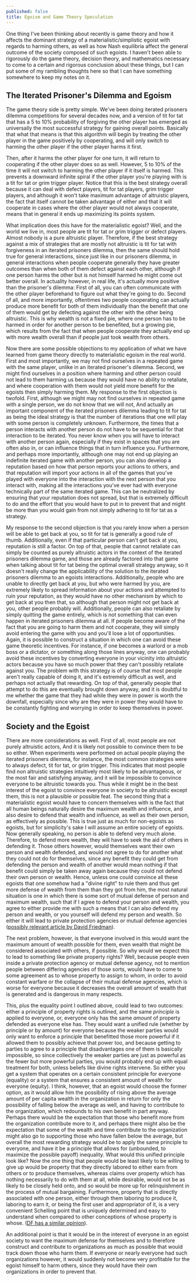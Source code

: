 ```yaml
---
published: false
title: Egoism and Game Theory Speculation
---
```


One thing I've been thinking about recently is game theory and how it affects the dominant strategy of a materialistic/simplistic egoist with regards to harming others, as well as how Nash equilibria affect the general outcome of the society composed of such egoists. I haven't been able to rigorously do the game theory, decision theory, and mathematics necessary to come to a certain and rigorous conclusion about these things, but I can put some of my rambling thoughts here so that I can have something somewhere to keep my notes on it.

## The Iterated Prisoner's Dilemma and Egoism
The game theory side is pretty simple. We've been doing iterated prisoners dilemma competitions for several decades now, and a version of tit for tat that has a 5 to 10% probability of forgiving the other player has emerged as universally the most successful strategy for gaining overall points. Basically that what that means is that this algorithm will begin by treating the other player in the game positively by cooperating, and will only switch to harming the other player if the other player harms it first.

Then, after it harms the other player for one turn, it will return to cooperating if the other player does so as well. However, 5 to 10% of the time it will not switch to harming the other player if it itself is harmed. This prevents a downward infinite spiral if the other player you're playing with is a tit for tat or grim trigger player. Notice that this is the best strategy overall because it can deal with defect players, tit for tat players, grim trigger players, and although it won't take maximum advantage of altruistic players, the fact that itself cannot be taken advantage of either and that it will cooperate in cases where the other player would not always cooperate, means that in general it ends up maximizing its points system.

What implication does this have for the materialistic egoist? Well, and the world we live in, most people are tit for tat or grim trigger or defect players. Almost nobody is a pure altruistic player. Therefore, if the best strategy against a mix of strategies that are mostly not altruistic is tit for tat with forgiveness in an iterated prisoners dilemma, then the same should hold true for general interactions, since just like in our prisoners dilemma, in general interactions when people cooperate generally they have greater outcomes than when both of them defect against each other, although if one person harms the other but is not himself harmed he might come out better overall. In actuality however, in real life, it's actually more positive than the prisoner's dilemma: First of all, you can often communicate with the other player beforehand to figure out what they're going to do. Second of all, and more importantly, oftentimes two people cooperating can actually produce more benefit for both of them individually than the benefit that one of them would get by defecting against the other with the other being altruistic. This is why wealth is not a fixed pie, where one person has to be harmed in order for another person to be benefited, but a growing pie, which results from the fact that when people cooperate they actually end up with more wealth overall than if people just took wealth from others.

Now there are some possible objections to my application of what we have learned from game theory directly to materialistic egoism in the real world. First and most importantly, we may not find ourselves in a repeated game with the same player, unlike in an iterated prisoner's dilemma. Second, we might find ourselves in a position where harming and other person could not lead to them harming us because they would have no ability to retaliate, and where cooperation with them would not yield more benefit for the egoists then simply harming them.
My response to the first objection is twofold. First, although we might may not find ourselves in repeated game with a single person, we do not know that we will not, And actually an important component of the iterated prisoners dilemma leading to tit for tat as being the ideal strategy is that the number of iterations that one will play with some person is completely unknown. Furthermore, the times that a person interacts with another person do not have to be sequential for that interaction to be iterated. You never know when you will have to interact with another person again, especially if they exist in spaces that you are often also in, or can influence things that in turn influence you. Furthermore, and perhaps more importantly, although one may not end up playing an indefinite iterated game with another person, you can also develop a reputation based on how that person reports your actions to others, and that reputation will import your actions in all of the games that you've played with everyone into the interaction with the next person that you interact with, making all the interactions you've ever had with everyone technically part of the same iterated game. This can be neutralized by ensuring that your reputation does not spread, but that is extremely difficult to do and the effort that you would have to put in to prevent that and might be more than you would gain from not simply adhering to tit for tat as a strategy.

My response to the second objection is that you rarely know when a person will be able to get back at you, so tit for tat is generally a good rule of thumb. Additionally, even if that particular person can't get back at you, reputation is still a factor. On top of that, people that cannot retaliate can simply be counted as purely altruistic actors in the context of the iterated prisoners dilemma game, and those are already factored into that game when talking about tit for tat being the optimal overall strategy anyway, so it doesn't really change the applicability of the solution to the iterated prisoners dilemma to an egoists interactions. Additionally, people who are unable to directly get back at you, but who were harmed by you, are extremely likely to spread information about your actions and attempted to ruin your reputation, as they would have no other mechanism by which to get back at you then that, so although that person might not get back at you, other people probably will.
Additionally, people can also retaliate by simply quitting the game entirely, which is not something that can even happen in iterated prisoners dilemma at all. If people become aware of the fact that you are going to harm them and not cooperate, they will simply avoid entering the game with you and you'll lose a lot of opportunities.
Again, it is possible to construct a situation in which one can avoid these game theoretic incentives. For instance, if one becomes a warlord or a mob boss or a dictator, or something along those lines anyway, one can probably avoid these incentives by converting everyone in your vicinity into altruistic actors because you have so much power that they can't possibly retaliate against you. The problem with this strategy is of course that most people aren't really capable of doing it, and it's extremely difficult as well, and perhaps not actually that rewarding. On top of that, generally people that attempt to do this are eventually brought down anyway, and it is doubtful to me whether the game that they had while they were in power is worth the downfall, especially since why are they were in power they would have to be constantly fighting and worrying in order to keep themselves in power.

## Society and the Egoist
There are more considerations as well. First of all, most people are not purely altruistic actors, And it is likely not possible to convince them to be so either. When experiments were performed on actual people playing the iterated prisoners dilemma, for instance, the most common strategies were to always defect, tit for tat, or grim trigger. This indicates that most people find non altruistic strategies intuitively most likely to be advantageous, or the most fair and satisfying anyway, and it will be impossible to convince everyone to be altruistic towards you. Thus while it might be in the best interest of the egoist to convince everyone in society to be altruistic except them, this is not a plausible or possible feat.
The second thing that a materialistic egoist would have to concern themselves with is the fact that all human beings naturally desire the maximum wealth and influence, and also desire to defend that wealth and influence, as well as their own person, as effectively as possible. This is true just as much for non-egoists as egoists, but for simplicity's sake I will assume an entire society of egoists. Now generally speaking, no person is able to defend very much alone. Therefore, to defend more wealth, they will have to seek the aid of others in defending it. Those others however, would themselves want their own person and wealth defended, and would not agree to do for another what they could not do for themselves, since any benefit they could get from defending the person and wealth of another would mean nothing if that benefit could simply be taken away again because they could not defend their own person or wealth. Hence, unless one could convince all these egoists that one somehow had a "divine right" to rule them and thus get more defense of wealth from them than they got from him, the most natural situation is one in which there is some sort of mutual defense of person and maximum wealth, such that if I agree to defend your person and wealth, you agree to either provide me with such a means that I can also defend my person and wealth, or you yourself will defend my person and wealth. So either it will lead to private protection agencies or mutual defense agencies ([possibly relevant article by David Friedman](http://www.daviddfriedman.com/Academic/FeudThenandNow.html)).

The next problem, however, is that everyone involved in this would want the maximum amount of wealth possible for them, even wealth that might be considered associated with others, if possible. So why would we expect this to lead to something like private property rights? Well, because people even inside a private protection agency or mutual defense agency, not to mention people between differing agencies of those sorts, would have to come to some agreement as to whose property to assign to whom, in order to avoid constant warfare or the collapse of their mutual defense agencies, which is worse for everyone because it decreases the overall amount of wealth that is generated and is dangerous in many respects.

This, plus the equality point I outlined above, could lead to two outcomes: either a principle of property rights is outlined, and the same *principle* is applied to everyone, or, everyone only has the same *amount* of property defended as everyone else has. They would want a unified rule (whether by principle or by amount) for everyone because the weaker parties would only want to enforce a principle that benefitted those more powerful if it allowed them to possibly achieve that power too, and because getting to parties to agree to a principle that disadvantages one of them is basically impossible, so since collectively the weaker parties are just as powerful as the fewer but more powerful parties, you would probably end up with equal treatment for both, unless beliefs like divine rights intervene. So either you get a system that operates on a certain consistent principle for everyone (equality) or a system that ensures a consistent amount of wealth for everyone (equity). I think, however, that an egoist would choose the former option, as it would allow him the possibility of rising above the average amount of per capita wealth in the organization in return for only the possibility of falling below the average as well, and having to contribute to the organization, which redounds to his own benefit in part anyway. Perhaps there would be the expectation that those who benefit more from the organization contribute more to it, and perhaps there might also be the expectation that some of the wealth and time contribute to the organization might also go to supporting those who have fallen below the average, but overall the most rewarding strategy would be to apply the same principle to everyone, and have it be a principle that allows for (unbounded, to maximize the possible payoff) inequality.
What would this unified principle look like? Now the one thing that people would be least likely to be willing to give up would be property that they directly labored to either earn from others or to produce themselves, whereas claims over property which has nothing necessarily to do with them at all, while desirable, would not be as likely to be closely held onto, and so would be more up for relinquishment in the process of mutual bargaining. Furthermore, property that is directly associated with one person, either through them laboring to produce it, laboring to earn it, or being the first user and appropriator of it, is a very convenient Schelling point that is uniquely determined and easy to understand when compared to other conceptions of whose property is whose. ([DF has a similar opinion](http://www.daviddfriedman.com/Academic/Property/Property.html)).

An additional point is that it would be in the interest of everyone in an egoist society to want the maximum defense for themselves and to therefore construct and contribute to organizations as much as possible that would track down those who harm them. If everyone or nearly everyone had such organizations however, it would suddenly not become very profitable for the egoist himself to harm others, since they would have their own organizations in order to prevent that.